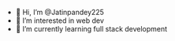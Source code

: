 - 👋 Hi, I’m @Jatinpandey225
- 👀 I’m interested in web dev
- 🌱 I’m currently learning full stack development
  
